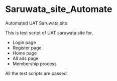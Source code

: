 # Saruwata_site_Automate
Automated UAT Saruwata.site

This is test script of UAT saruwata.site for,
  * Login page
  * Register page
  * Home page
  * All ads page
  * Membership process
  
  
  All the test scripts are passed
